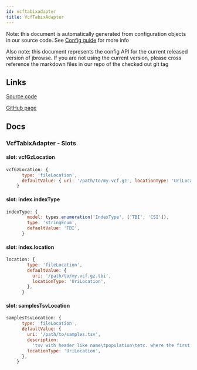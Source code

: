 ```yaml
---
id: vcftabixadapter
title: VcfTabixAdapter
---
```


Note: this document is automatically generated from configuration objects in our
source code. See [Config guide](/docs/config_guide) for more info

Also note: this document represents the config API for the current released
version of jbrowse. If you are not using the current version, please cross
reference the markdown files in our repo of the checked out git tag

## Links

[Source code](https://github.com/GMOD/jbrowse-components/blob/main/plugins/variants/src/VcfTabixAdapter/configSchema.ts)

[GitHub page](https://github.com/GMOD/jbrowse-components/tree/main/website/docs/config/VcfTabixAdapter.md)

## Docs

### VcfTabixAdapter - Slots

#### slot: vcfGzLocation

```js
vcfGzLocation: {
      type: 'fileLocation',
      defaultValue: { uri: '/path/to/my.vcf.gz', locationType: 'UriLocation' },
    }
```

#### slot: index.indexType

```js
indexType: {
        model: types.enumeration('IndexType', ['TBI', 'CSI']),
        type: 'stringEnum',
        defaultValue: 'TBI',
      }
```

#### slot: index.location

```js
location: {
        type: 'fileLocation',
        defaultValue: {
          uri: '/path/to/my.vcf.gz.tbi',
          locationType: 'UriLocation',
        },
      }
```

#### slot: samplesTsvLocation

```js
samplesTsvLocation: {
      type: 'fileLocation',
      defaultValue: {
        uri: '/path/to/samples.tsv',
        description:
          'tsv with header like name\tpopulation\tetc. where the first column is required, and is the sample names',
        locationType: 'UriLocation',
      },
    }
```
